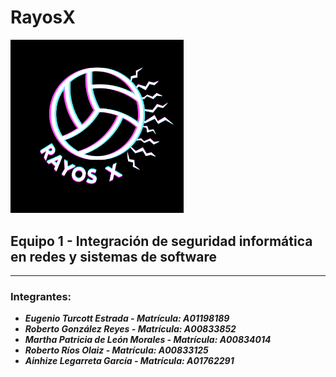 # **RayosX**

<img src="RayosX_Logo.png" width=55% height=55%>

## Equipo 1 - Integración de seguridad informática en redes y sistemas de software

---

### Integrantes:
- **_Eugenio Turcott Estrada - Matrícula: A01198189_**
- **_Roberto González Reyes - Matrícula: A00833852_**
- **_Martha Patricia de León Morales - Matrícula: A00834014_**
- **_Roberto Ríos Olaiz - Matrícula: A00833125_**
- **_Ainhize Legarreta García - Matrícula: A01762291_**
 
